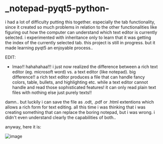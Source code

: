 # _notepad-pyqt5-python-
i had a lot of difficulty putting this together. especially the tab functionality, since it created so much problems in relation to the other functionalities like figuring out how the computer can understand which text editor is currently selected. i experimented with inheritance only to learn that it was getting the index of the currently selected tab. this project is still in progress. but it made learning pyqt5 an enjoyable process..

EDIT:
- lmao!! hahahahaa!!! i just now realized the difference between a rich text editor (eg. microsoft word) vs. a text editor (like notepad). big difference!!
a rich text editor produces a file that can handle fancy colors, table, bullets, and highlighting etc. while a text editor cannot handle and read those sophisticated features! it can only read plain text files with nothing else just purely texts!! 

damn.. but luckily i can save the file as .odt, .pdf or .html extentions which allows a rich form for text editing. all this time i was thinking that i was creating something that can replace the boring notepad, but i was wrong. i didn't even understand clearly the capabilities of both..

anyway, here it is:

![image](https://user-images.githubusercontent.com/43742265/186157477-06915431-cb3e-4c79-a90a-497dd9253387.png)

